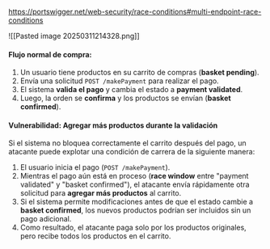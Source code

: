 https://portswigger.net/web-security/race-conditions#multi-endpoint-race-conditions

![[Pasted image 20250311214328.png]]


#### **Flujo normal de compra:**

1. Un usuario tiene productos en su carrito de compras (**basket pending**).
2. Envía una solicitud `POST /makePayment` para realizar el pago.
3. El sistema **valida el pago** y cambia el estado a **payment validated**.
4. Luego, la orden se **confirma** y los productos se envían (**basket confirmed**).

#### **Vulnerabilidad: Agregar más productos durante la validación**

Si el sistema no bloquea correctamente el carrito después del pago, un atacante puede explotar una condición de carrera de la siguiente manera:

1. El usuario inicia el pago (`POST /makePayment`).
2. Mientras el pago aún está en proceso (**race window** entre "payment validated" y "basket confirmed"), el atacante envía rápidamente otra solicitud para **agregar más productos** al carrito.
3. Si el sistema permite modificaciones antes de que el estado cambie a **basket confirmed**, los nuevos productos podrían ser incluidos sin un pago adicional.
4. Como resultado, el atacante paga solo por los productos originales, pero recibe todos los productos en el carrito.
